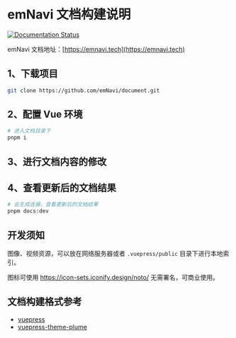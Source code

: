 # emNavi 文档构建说明

[![Documentation Status](https://readthedocs.org/projects/x152b/badge/?version=latest)](https://x152b.readthedocs.io/en/latest/?badge=latest)

emNavi 文档地址：[https://emnavi.tech](https://emnavi.tech)

## 1、下载项目
``` bash
git clone https://github.com/emNavi/document.git
```

## 2、配置 Vue 环境

```bash
# 进入文档目录下
pnpm i
```

## 3、进行文档内容的修改

## 4、查看更新后的文档结果

```bash
# 会生成连接，查看更新后的文档结果
pnpm docs:dev
```

## 开发须知

图像、视频资源，可以放在网络服务器或者 `.vuepress/public` 目录下进行本地索引。

图标可使用 https://icon-sets.iconify.design/noto/
无需署名，可商业使用。

## 文档构建格式参考
- [vuepress](https://vuepress.vuejs.org/)
- [vuepress-theme-plume](https://theme-plume.vuejs.press/)